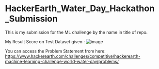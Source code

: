 # HackerEarth_Water_Day_Hackathon_Submission
This is my submission for the ML challenge by the name in title of repo. 

My Result Score on Test Dataset given : 
![image](https://github.com/user-attachments/assets/ba8fe578-606c-4a17-9bc7-1ee3b6347252)

You can access the Problem Statement from here: 
https://www.hackerearth.com/challenges/competitive/hackerearth-machine-learning-challenge-world-water-day/problems/
